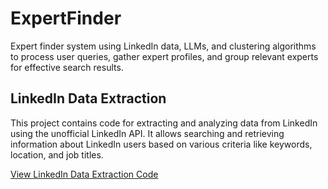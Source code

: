 # ExpertFinder
Expert finder system using LinkedIn data, LLMs, and clustering algorithms to process user queries, gather expert profiles, and group relevant experts for effective search results.

## LinkedIn Data Extraction

This project contains code for extracting and analyzing data from LinkedIn using the unofficial LinkedIn API. It allows searching and retrieving information about LinkedIn users based on various criteria like keywords, location, and job titles.

[View LinkedIn Data Extraction Code](./linkedin_data_extraction)

